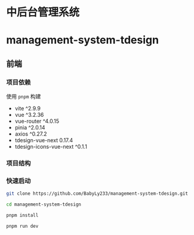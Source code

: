 # 中后台管理系统

# management-system-tdesign

## 前端

### 项目依赖

使用 `pnpm` 构建

- vite ^2.9.9
- vue ^3.2.36
- vue-router ^4.0.15
- pinia ^2.0.14
- axios ^0.27.2
- tdesign-vue-next 0.17.4
- tdesign-icons-vue-next ^0.1.1

### 项目结构



### 快速启动

```bash
git clone https://github.com/BabyLy233/management-system-tdesign.git

cd management-system-tdesign

pnpm install

pnpm run dev
```

